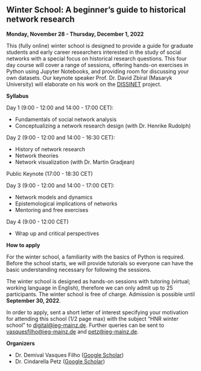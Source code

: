 ##          Winter School: A beginner’s guide to historical network research



**Monday, November 28 - Thursday, December 1, 2022**

This (fully online) winter school is designed to provide a guide for graduate students and early career researchers interested in the study of social networks with a special focus on historical research questions. This four day course will cover a range of sessions, offering hands-on exercises in Python using Jupyter Notebooks, and providing room for discussing your own datasets.
Our keynote speaker Prof. Dr. David Zbíral (Masaryk University) will elaborate on his work on the [DISSINET](https://dissinet.cz/) project.

**Syllabus**

Day 1 (9:00 - 12:00 and 14:00 - 17:00 CET):
- Fundamentals of social network analysis
- Conceptualizing a network research design (with Dr. Henrike Rudolph)

Day 2 (9:00 - 12:00 and 14:00 - 16:30 CET):
- History of network research
- Network theories
- Network visualization (with Dr. Martin Gradjean)

Public Keynote (17:00 - 18:30 CET)

Day 3 (9:00 - 12:00 and 14:00 - 17:00 CET):
- Network models and dynamics
- Epistemological implications of networks
- Mentoring and free exercises

Day 4 (9:00 - 12:00 CET)
- Wrap up and critical perspectives  

**How to apply**

For the winter school, a familiarity with the basics of Python is required. Before the school starts, we will provide tutorials so everyone can have the basic understanding necessary for following the sessions. 

The winter school is designed as hands-on sessions with tutoring (virtual; working language in English), therefore we can only admit up to 25 participants. The winter school is free of charge. 
Admission is possible until **September 30, 2022**.

In order to apply, sent a short letter of interest specifying your motivation for attending this school (1/2 page max) with the subject “HNR winter school” to <a href = "mailto: digital@ieg-mainz.de">digital@ieg-mainz.de</a>. Further queries can be sent to <a href = "mailto: vasquesfilho@ieg-mainz.de">vasquesfilho@ieg-mainz.de</a> and <a href = "mailto: petz@ieg-mainz.de">petz@ieg-mainz.de</a>. 

**Organizers**
 
- Dr. Demival Vasques Filho ([Google Scholar](https://scholar.google.com/citations?user=f8pD2ucAAAAJ&hl=en&authuser=1))
- Dr. Cindarella Petz ([Google Scholar](https://scholar.google.com/citations?view_op=list_works&hl=en&hl=en&user=tCmBIasAAAAJ))
